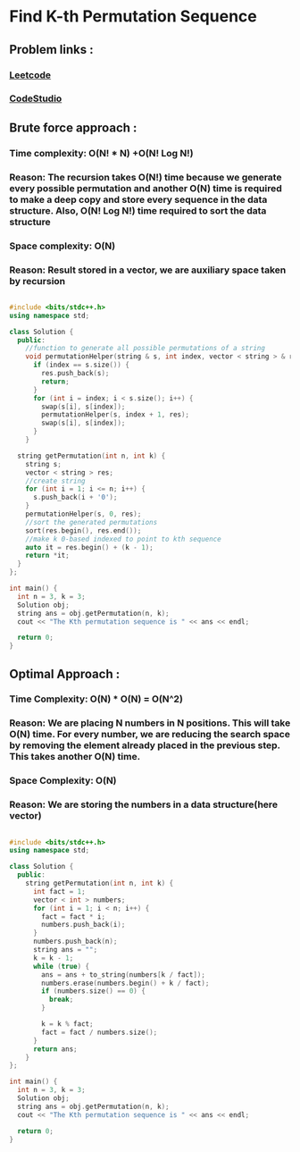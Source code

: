 # Find K-th Permutation Sequence

## Problem links :

### [Leetcode](https://leetcode.com/problems/permutation-sequence/)

### [CodeStudio](https://www.codingninjas.com/studio/problems/1112626)

## Brute force approach :

### Time complexity: O(N! \* N) +O(N! Log N!)

### Reason: The recursion takes O(N!) time because we generate every possible permutation and another O(N) time is required to make a deep copy and store every sequence in the data structure. Also, O(N! Log N!) time required to sort the data structure

### Space complexity: O(N)

### Reason: Result stored in a vector, we are auxiliary space taken by recursion

```cpp

#include <bits/stdc++.h>
using namespace std;

class Solution {
  public:
    //function to generate all possible permutations of a string
    void permutationHelper(string & s, int index, vector < string > & res) {
      if (index == s.size()) {
        res.push_back(s);
        return;
      }
      for (int i = index; i < s.size(); i++) {
        swap(s[i], s[index]);
        permutationHelper(s, index + 1, res);
        swap(s[i], s[index]);
      }
    }

  string getPermutation(int n, int k) {
    string s;
    vector < string > res;
    //create string
    for (int i = 1; i <= n; i++) {
      s.push_back(i + '0');
    }
    permutationHelper(s, 0, res);
    //sort the generated permutations
    sort(res.begin(), res.end());
    //make k 0-based indexed to point to kth sequence
    auto it = res.begin() + (k - 1);
    return *it;
  }
};

int main() {
  int n = 3, k = 3;
  Solution obj;
  string ans = obj.getPermutation(n, k);
  cout << "The Kth permutation sequence is " << ans << endl;

  return 0;
}

```

## Optimal Approach :

### Time Complexity: O(N) \* O(N) = O(N^2)

### Reason: We are placing N numbers in N positions. This will take O(N) time. For every number, we are reducing the search space by removing the element already placed in the previous step. This takes another O(N) time.

### Space Complexity: O(N)

### Reason: We are storing the numbers in a data structure(here vector)

```cpp

#include <bits/stdc++.h>
using namespace std;

class Solution {
  public:
    string getPermutation(int n, int k) {
      int fact = 1;
      vector < int > numbers;
      for (int i = 1; i < n; i++) {
        fact = fact * i;
        numbers.push_back(i);
      }
      numbers.push_back(n);
      string ans = "";
      k = k - 1;
      while (true) {
        ans = ans + to_string(numbers[k / fact]);
        numbers.erase(numbers.begin() + k / fact);
        if (numbers.size() == 0) {
          break;
        }

        k = k % fact;
        fact = fact / numbers.size();
      }
      return ans;
    }
};

int main() {
  int n = 3, k = 3;
  Solution obj;
  string ans = obj.getPermutation(n, k);
  cout << "The Kth permutation sequence is " << ans << endl;

  return 0;
}

```
